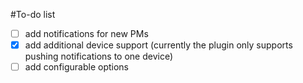 #To-do list
- [ ] add notifications for new PMs
- [x] add additional device support (currently the plugin only supports pushing notifications to one device)
- [ ] add configurable options
